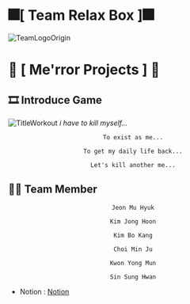 # 🎆[ **Team Relax Box** ]🎆
![TeamLogoOrigin](https://user-images.githubusercontent.com/67819713/195285425-776cdb3e-903e-4650-b33d-4e9d877bcce1.gif)
#
# 💾 [ **Me'rror Projects** ] 💾
## 🎞️ **Introduce Game**
![TitleWorkout](https://user-images.githubusercontent.com/67819713/195285303-2a743e88-fbbf-405f-ad04-dcb026b46703.png)
                                                           *i have to kill myself...*
     
<div align = "center">



```      
To exist as me...

To get my daily life back...

Let's kill another me...
```
</div>


## 🧑🏻 Team Member 
<div align = "center">



```
Jeon Mu Hyuk

Kim Jong Hoon

Kim Bo Kang

Choi Min Ju

Kwon Yong Mun

Sin Sung Hwan

```
</div>

* Notion : [Notion](https://topaz-mantis-c3b.notion.site/Team-Relax-Box-0c84487b632e43e79223cae4f1cbf232)


